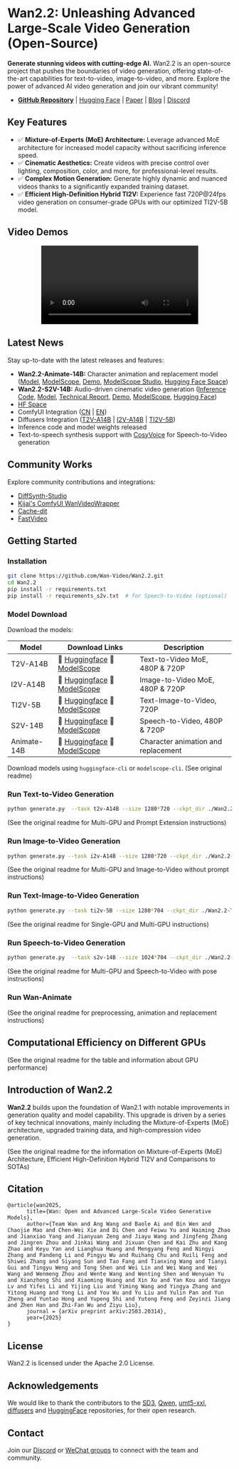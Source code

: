 # Wan2.2: Unleashing Advanced Large-Scale Video Generation (Open-Source)

**Generate stunning videos with cutting-edge AI.**  Wan2.2 is an open-source project that pushes the boundaries of video generation, offering state-of-the-art capabilities for text-to-video, image-to-video, and more.  Explore the power of advanced AI video generation and join our vibrant community!

*   [**GitHub Repository**](https://github.com/Wan-Video/Wan2.2) | [Hugging Face](https://huggingface.co/Wan-AI/) | [Paper](https://arxiv.org/abs/2503.20314) | [Blog](https://wan.video/welcome?spm=a2ty_o02.30011076.0.0.6c9ee41eCcluqg) | [Discord](https://discord.gg/AKNgpMK4Yj)

## Key Features

*   ✅ **Mixture-of-Experts (MoE) Architecture:** Leverage advanced MoE architecture for increased model capacity without sacrificing inference speed.
*   ✅ **Cinematic Aesthetics:** Create videos with precise control over lighting, composition, color, and more, for professional-level results.
*   ✅ **Complex Motion Generation:**  Generate highly dynamic and nuanced videos thanks to a significantly expanded training dataset.
*   ✅ **Efficient High-Definition Hybrid TI2V:** Experience fast 720P@24fps video generation on consumer-grade GPUs with our optimized TI2V-5B model.

## Video Demos

<div align="center">
  <video src="https://github.com/user-attachments/assets/b63bfa58-d5d7-4de6-a1a2-98970b06d9a7" width="70%" poster=""> </video>
</div>

## Latest News

Stay up-to-date with the latest releases and features:

*   **Wan2.2-Animate-14B:** Character animation and replacement model ([Model](https://huggingface.co/Wan-AI/Wan2.2-Animate-14B), [ModelScope](https://www.modelscope.cn/models/Wan-AI/Wan2.2-Animate-14B), [Demo](https://wan.video/), [ModelScope Studio](https://www.modelscope.cn/studios/Wan-AI/Wan2.2-Animate), [Hugging Face Space](https://huggingface.co/spaces/Wan-AI/Wan2.2-Animate))
*   **Wan2.2-S2V-14B:** Audio-driven cinematic video generation ([Inference Code](#run-speech-to-video-generation), [Model](https://huggingface.co/Wan-AI/Wan2.2-S2V-14B), [Technical Report](https://humanaigc.github.io/wan-s2v-webpage/content/wan-s2v.pdf), [Demo](https://wan.video/), [ModelScope](https://www.modelscope.cn/studios/Wan-AI/Wan2.2-S2V), [Hugging Face](https://huggingface.co/spaces/Wan-AI/Wan2.2-S2V))
*   [HF Space](https://huggingface.co/spaces/Wan-AI/Wan-2.2-5B)
*   ComfyUI Integration ([CN](https://docs.comfy.org/zh-CN/tutorials/video/wan/wan2_2) | [EN](https://docs.comfy.org/tutorials/video/wan/wan2_2))
*   Diffusers Integration ([T2V-A14B](https://huggingface.co/Wan-AI/Wan2.2-T2V-A14B-Diffusers) | [I2V-A14B](https://huggingface.co/Wan-AI/Wan2.2-I2V-A14B-Diffusers) | [TI2V-5B](https://huggingface.co/Wan-AI/Wan2.2-TI2V-5B-Diffusers))
*   Inference code and model weights released
*   Text-to-speech synthesis support with [CosyVoice](https://github.com/FunAudioLLM/CosyVoice) for Speech-to-Video generation

## Community Works

Explore community contributions and integrations:

*   [DiffSynth-Studio](https://github.com/modelscope/DiffSynth-Studio)
*   [Kijai's ComfyUI WanVideoWrapper](https://github.com/kijai/ComfyUI-WanVideoWrapper)
*   [Cache-dit](https://github.com/vipshop/cache-dit)
*   [FastVideo](https://github.com/hao-ai-lab/FastVideo)

## Getting Started

### Installation

```bash
git clone https://github.com/Wan-Video/Wan2.2.git
cd Wan2.2
pip install -r requirements.txt
pip install -r requirements_s2v.txt  # for Speech-to-Video (optional)
```

### Model Download

Download the models:

| Model           | Download Links                                                                                                                                                                    | Description                                    |
| --------------- | --------------------------------------------------------------------------------------------------------------------------------------------------------------------------------- | ---------------------------------------------- |
| T2V-A14B        | 🤗 [Huggingface](https://huggingface.co/Wan-AI/Wan2.2-T2V-A14B) 🤖 [ModelScope](https://modelscope.cn/models/Wan-AI/Wan2.2-T2V-A14B)                                                | Text-to-Video MoE, 480P & 720P                |
| I2V-A14B        | 🤗 [Huggingface](https://huggingface.co/Wan-AI/Wan2.2-I2V-A14B) 🤖 [ModelScope](https://modelscope.cn/models/Wan-AI/Wan2.2-I2V-A14B)                                                | Image-to-Video MoE, 480P & 720P               |
| TI2V-5B         | 🤗 [Huggingface](https://huggingface.co/Wan-AI/Wan2.2-TI2V-5B) 🤖 [ModelScope](https://modelscope.cn/models/Wan-AI/Wan2.2-TI2V-5B)                                                 | Text-Image-to-Video, 720P                      |
| S2V-14B         | 🤗 [Huggingface](https://huggingface.co/Wan-AI/Wan2.2-S2V-14B) 🤖 [ModelScope](https://modelscope.cn/models/Wan-AI/Wan2.2-S2V-14B)                                                 | Speech-to-Video, 480P & 720P                  |
| Animate-14B     | 🤗 [Huggingface](https://huggingface.co/Wan-AI/Wan2.2-Animate-14B) 🤖 [ModelScope](https://www.modelscope.cn/models/Wan-AI/Wan2.2-Animate-14B)                                      | Character animation and replacement           |

Download models using `huggingface-cli` or `modelscope-cli`. (See original readme)

### Run Text-to-Video Generation

```bash
python generate.py  --task t2v-A14B --size 1280*720 --ckpt_dir ./Wan2.2-T2V-A14B --offload_model True --convert_model_dtype --prompt "Two anthropomorphic cats in comfy boxing gear and bright gloves fight intensely on a spotlighted stage."
```

(See the original readme for Multi-GPU and Prompt Extension instructions)

### Run Image-to-Video Generation

```bash
python generate.py --task i2v-A14B --size 1280*720 --ckpt_dir ./Wan2.2-I2V-A14B --offload_model True --convert_model_dtype --image examples/i2v_input.JPG --prompt "Summer beach vacation style, a white cat wearing sunglasses sits on a surfboard. The fluffy-furred feline gazes directly at the camera with a relaxed expression. Blurred beach scenery forms the background featuring crystal-clear waters, distant green hills, and a blue sky dotted with white clouds. The cat assumes a naturally relaxed posture, as if savoring the sea breeze and warm sunlight. A close-up shot highlights the feline's intricate details and the refreshing atmosphere of the seaside."
```

(See the original readme for Multi-GPU and Image-to-Video without prompt instructions)

### Run Text-Image-to-Video Generation

```bash
python generate.py --task ti2v-5B --size 1280*704 --ckpt_dir ./Wan2.2-TI2V-5B --offload_model True --convert_model_dtype --t5_cpu --prompt "Two anthropomorphic cats in comfy boxing gear and bright gloves fight intensely on a spotlighted stage"
```

(See the original readme for Single-GPU and Multi-GPU instructions)

### Run Speech-to-Video Generation

```bash
python generate.py  --task s2v-14B --size 1024*704 --ckpt_dir ./Wan2.2-S2V-14B/ --offload_model True --convert_model_dtype --prompt "Summer beach vacation style, a white cat wearing sunglasses sits on a surfboard."  --image "examples/i2v_input.JPG" --audio "examples/talk.wav"
```

(See the original readme for Multi-GPU and Speech-to-Video with pose instructions)

### Run Wan-Animate

(See the original readme for preprocessing, animation and replacement instructions)

## Computational Efficiency on Different GPUs

(See the original readme for the table and information about GPU performance)

## Introduction of Wan2.2

**Wan2.2** builds upon the foundation of Wan2.1 with notable improvements in generation quality and model capability. This upgrade is driven by a series of key technical innovations, mainly including the Mixture-of-Experts (MoE) architecture, upgraded training data, and high-compression video generation.

(See the original readme for the information on Mixture-of-Experts (MoE) Architecture, Efficient High-Definition Hybrid TI2V and Comparisons to SOTAs)

## Citation

```
@article{wan2025,
      title={Wan: Open and Advanced Large-Scale Video Generative Models}, 
      author={Team Wan and Ang Wang and Baole Ai and Bin Wen and Chaojie Mao and Chen-Wei Xie and Di Chen and Feiwu Yu and Haiming Zhao and Jianxiao Yang and Jianyuan Zeng and Jiayu Wang and Jingfeng Zhang and Jingren Zhou and Jinkai Wang and Jixuan Chen and Kai Zhu and Kang Zhao and Keyu Yan and Lianghua Huang and Mengyang Feng and Ningyi Zhang and Pandeng Li and Pingyu Wu and Ruihang Chu and Ruili Feng and Shiwei Zhang and Siyang Sun and Tao Fang and Tianxing Wang and Tianyi Gui and Tingyu Weng and Tong Shen and Wei Lin and Wei Wang and Wei Wang and Wenmeng Zhou and Wente Wang and Wenting Shen and Wenyuan Yu and Xianzhong Shi and Xiaoming Huang and Xin Xu and Yan Kou and Yangyu Lv and Yifei Li and Yijing Liu and Yiming Wang and Yingya Zhang and Yitong Huang and Yong Li and You Wu and Yu Liu and Yulin Pan and Yun Zheng and Yuntao Hong and Yupeng Shi and Yutong Feng and Zeyinzi Jiang and Zhen Han and Zhi-Fan Wu and Ziyu Liu},
      journal = {arXiv preprint arXiv:2503.20314},
      year={2025}
}
```

## License

Wan2.2 is licensed under the Apache 2.0 License.

## Acknowledgements

We would like to thank the contributors to the [SD3](https://huggingface.co/stabilityai/stable-diffusion-3-medium), [Qwen](https://huggingface.co/Qwen), [umt5-xxl](https://huggingface.co/google/umt5-xxl), [diffusers](https://github.com/huggingface/diffusers) and [HuggingFace](https://huggingface.co) repositories, for their open research.

## Contact

Join our [Discord](https://discord.gg/AKNgpMK4Yj) or [WeChat groups](https://gw.alicdn.com/imgextra/i2/O1CN01tqjWFi1ByuyehkTSB_!!6000000000015-0-tps-611-1279.jpg) to connect with the team and community.